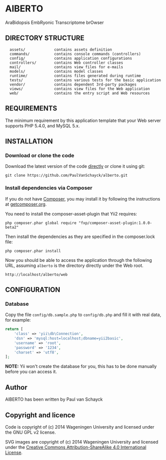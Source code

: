 AlBERTO
=======

AraBidopsis EmbRyonic Transcriptome brOwser 

DIRECTORY STRUCTURE
-------------------

      assets/             contains assets definition
      commands/           contains console commands (controllers)
      config/             contains application configurations
      controllers/        contains Web controller classes
      mail/               contains view files for e-mails
      models/             contains model classes
      runtime/            contains files generated during runtime
      tests/              contains various tests for the basic application
      vendor/             contains dependent 3rd-party packages
      views/              contains view files for the Web application
      web/                contains the entry script and Web resources



REQUIREMENTS
------------

The minimum requirement by this application template that your Web server supports PHP 5.4.0, and MySQL 5.x.


INSTALLATION
------------

### Download or clone the code

Download the latest version of the code [directly](https://github.com/PaulVanSchayck/alberto/archive/master.zip) or clone
it using git:

~~~
git clone https://github.com/PaulVanSchayck/alberto.git
~~~

### Install dependencies via Composer

If you do not have [Composer](http://getcomposer.org/), you may install it by following the instructions
at [getcomposer.org](http://getcomposer.org/doc/00-intro.md#installation-nix).

You need to install the composer-asset-plugin that Yii2 requires:

~~~
php composer.phar global require "fxp/composer-asset-plugin:1.0.0-beta2"
~~~

Then install the dependencies as they are specified in the composer.lock file:

~~~
php composer.phar install
~~~

Now you should be able to access the application through the following URL, assuming `alberto` is the directory
directly under the Web root.

~~~
http://localhost/alberto/web
~~~

CONFIGURATION
-------------

### Database

Copy the file `config/db.sample.php` to `config/db.php` and fill it with real data, for example:

```php
return [
    'class' => 'yii\db\Connection',
    'dsn' => 'mysql:host=localhost;dbname=yii2basic',
    'username' => 'root',
    'password' => '1234',
    'charset' => 'utf8',
];
```

**NOTE:** Yii won't create the database for you, this has to be done manually before you can access it.

Author
------

AlBERTO has been written by Paul van Schayck


Copyright and licence
---------------------

Code is copyright of (c) 2014 Wageningen University and licensed under the GNU GPL v2 license.

SVG images are copyright of (c) 2014 Wageningen University and licensed under the [Creative Commons 
Attribution-ShareAlike 4.0 International License](http://creativecommons.org/licenses/by-sa/4.0/).